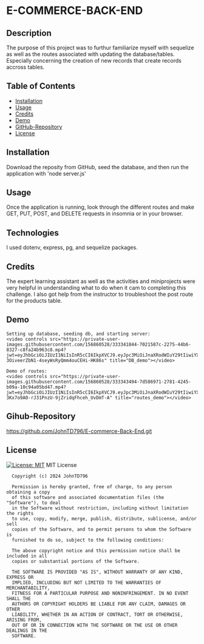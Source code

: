 # E-COMMERCE-BACK-END
  
  ## Description
  The purpose of this project was to furthur familiarize myself with sequelize as well as the routes associated with updating the database/tables. Especially concerning the creation of new records that create records accross tables.

  ## Table of Contents
  - [Installation](#installation)
  - [Usage](#usage)
  - [Credits](#credits)
  - [Demo](#demo)
  - [GitHub-Repository](#github-repository)
  - [License](#license)

  ## Installation
  Download the reposity from GitHub, seed the database, and then run the application with 'node server.js'

  ## Usage
  Once the application is running, look through the different routes and make GET, PUT, POST, and DELETE requests in insomnia or in your browser.

  ## Technologies
  I used dotenv, express, pg, and sequelize packages.

  ## Credits
  The expert learning assistant as well as the activities and miniprojects were very helpful in understanding what to do when it cam to completing this challenge. I also got help from the instructor to troubleshoot the post route for the products table.

  ## Demo
    Setting up database, seeding db, and starting server:
    <video controls src="https://private-user-images.githubusercontent.com/156860528/333341844-7021587c-2275-44b6-8327-c8fa24b963c8.mp4?jwt=eyJhbGciOiJIUzI1NiIsInR5cCI6IkpXVCJ9.eyJpc3MiOiJnaXRodWIuY29tIiwiYXVkIjoicmF3LmdpdGh1YnVzZXJjb250ZW50LmNvbSIsImtleSI6ImtleTUiLCJleHAiOjE3MTY0OTg5MjUsIm5iZiI6MTcxNjQ5ODYyNSwicGF0aCI6Ii8xNTY4NjA1MjgvMzMzMzQxODQ0LTcwMjE1ODdjLTIyNzUtNDRiNi04MzI3LWM4ZmEyNGI5NjNjOC5tcDQ_WC1BbXotQWxnb3JpdGhtPUFXUzQtSE1BQy1TSEEyNTYmWC1BbXotQ3JlZGVudGlhbD1BS0lBVkNPRFlMU0E1M1BRSzRaQSUyRjIwMjQwNTIzJTJGdXMtZWFzdC0xJTJGczMlMkZhd3M0X3JlcXVlc3QmWC1BbXotRGF0ZT0yMDI0MDUyM1QyMTEwMjVaJlgtQW16LUV4cGlyZXM9MzAwJlgtQW16LVNpZ25hdHVyZT1iNzVjOTc1NzU3ZTlmYjAxODBkZTdlZTBjMmE2MmVhMjg2ZmJkYzMwMDk1YjBlMmM5ZmJiNDNjZmQ5OTBjOTY2JlgtQW16LVNpZ25lZEhlYWRlcnM9aG9zdCZhY3Rvcl9pZD0wJmtleV9pZD0wJnJlcG9faWQ9MCJ9.0exlLW-3OiveerZbN1-4seyWsRyQmm4ouCEHi-HK86s" title="DB_demo"></video>

    Demo of routes:
    <video controls src="https://private-user-images.githubusercontent.com/156860528/333343494-7d586971-2781-4245-b09a-10c94a05bd47.mp4?jwt=eyJhbGciOiJIUzI1NiIsInR5cCI6IkpXVCJ9.eyJpc3MiOiJnaXRodWIuY29tIiwiYXVkIjoicmF3LmdpdGh1YnVzZXJjb250ZW50LmNvbSIsImtleSI6ImtleTUiLCJleHAiOjE3MTY0OTkyNzEsIm5iZiI6MTcxNjQ5ODk3MSwicGF0aCI6Ii8xNTY4NjA1MjgvMzMzMzQzNDk0LTdkNTg2OTcxLTI3ODEtNDI0NS1iMDlhLTEwYzk0YTA1YmQ0Ny5tcDQ_WC1BbXotQWxnb3JpdGhtPUFXUzQtSE1BQy1TSEEyNTYmWC1BbXotQ3JlZGVudGlhbD1BS0lBVkNPRFlMU0E1M1BRSzRaQSUyRjIwMjQwNTIzJTJGdXMtZWFzdC0xJTJGczMlMkZhd3M0X3JlcXVlc3QmWC1BbXotRGF0ZT0yMDI0MDUyM1QyMTE2MTFaJlgtQW16LUV4cGlyZXM9MzAwJlgtQW16LVNpZ25hdHVyZT04OTY3ODUzNWFmYzVhNWUwN2RlNmMyMmJiNTAxMTExZmQ3NDVhMGRhYzViZWY2YmExYzhjNTIxMTI1M2YwOTI4JlgtQW16LVNpZ25lZEhlYWRlcnM9aG9zdCZhY3Rvcl9pZD0wJmtleV9pZD0wJnJlcG9faWQ9MCJ9._NCJ-3Kx7o9A0-rJ31PnzU-9jZridqFhceh_UvDmT-A" title="routes_demo"></video>
    
  ## Gihub-Repository
  https://github.com/JohnTD796/E-commerce-Back-End.git

  ## License
  [![License: MIT](https://img.shields.io/badge/License-MIT-yellow.svg)](https://opensource.org/licenses/MIT)
  MIT License

      Copyright (c) 2024 JohnTD796
      
      Permission is hereby granted, free of charge, to any person obtaining a copy
      of this software and associated documentation files (the "Software"), to deal
      in the Software without restriction, including without limitation the rights
      to use, copy, modify, merge, publish, distribute, sublicense, and/or sell
      copies of the Software, and to permit persons to whom the Software is
      furnished to do so, subject to the following conditions:
      
      The above copyright notice and this permission notice shall be included in all
      copies or substantial portions of the Software.
      
      THE SOFTWARE IS PROVIDED "AS IS", WITHOUT WARRANTY OF ANY KIND, EXPRESS OR
      IMPLIED, INCLUDING BUT NOT LIMITED TO THE WARRANTIES OF MERCHANTABILITY,
      FITNESS FOR A PARTICULAR PURPOSE AND NONINFRINGEMENT. IN NO EVENT SHALL THE
      AUTHORS OR COPYRIGHT HOLDERS BE LIABLE FOR ANY CLAIM, DAMAGES OR OTHER
      LIABILITY, WHETHER IN AN ACTION OF CONTRACT, TORT OR OTHERWISE, ARISING FROM,
      OUT OF OR IN CONNECTION WITH THE SOFTWARE OR THE USE OR OTHER DEALINGS IN THE
      SOFTWARE.
      

